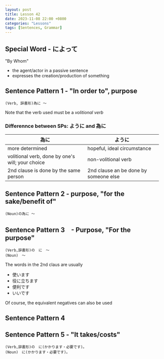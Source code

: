 ```yaml
--- 
layout: post 
title: Lesson 42
date: 2023-11-08 22:00 +0800 
categories: "Lessons"
tags: [Sentences, Grammar]
---
```


## Special Word - によって
"By Whom"

- the agent/actor in a passive sentence
- expresses the creation/production of something

## Sentence Pattern 1 - "In order to", purpose
```
(Verb, 辞書形)為に ～
```
Note that the verb used must be a *volitional verb*

### Differennce between SPs: ように and 為に

| 為に | ように |
| -- | -- |
| more determined | hopeful, ideal circumstance |
| volitional verb, done by one's will; your choice | non-volitional verb  |
| 2nd clause is done by the same person | 2nd clause an be done by someone else |

## Sentence Pattern 2 - purpose, "for the sake/benefit of"
```
(Noun)の為に ～
```

## Sentence Pattern 3　- Purpose, "For the purpose"
```
(Verb,辞書形)の　に　～
(Noun)　～
```

The words in the 2nd claus are usually
* 使います
* 役に立ちます
* 便利です
* いいです

Of course, the equivalent negatives can also be used

## Sentence Pattern 4

## Sentence Pattern 5 - "It takes/costs"
```
(Verb,辞書形)の　に(かかります・必要です)。
(Noun)　に(かかります・必要です)。
```
